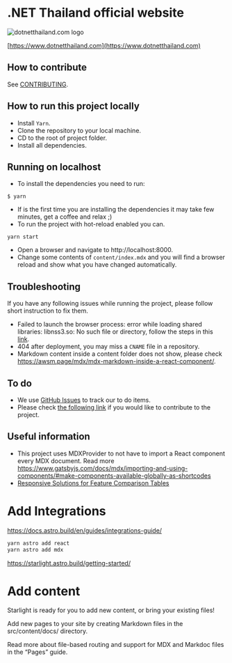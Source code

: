 # .NET Thailand official website

![dotnetthailand.com logo](src/images/dotnet-thailand-logo.png)

[https://www.dotnetthailand.com](https://www.dotnetthailand.com)


## How to contribute

See [CONTRIBUTING](./CONTRIBUTING.md).

## How to run this project locally
- Install `Yarn`.
- Clone the repository to your local machine.
- CD to the root of project folder.
- Install all dependencies.

## Running on localhost

- To install the dependencies you need to run:

```
$ yarn
```
- If is the first time you are installing the dependencies it may take few minutes, get a coffee and relax ;)
- To run the project with hot-reload enabled you can.
```
yarn start
```
- Open a browser and navigate to http://localhost:8000.
- Change some contents of `content/index.mdx` and you will find a browser reload and show what you have changed automatically.

## Troubleshooting
If you have any following issues while running the project, please follow short instruction to fix them.
- Failed to launch the browser process: error while loading shared libraries: libnss3.so: No such file or directory, follow the steps in this [link](https://github.com/alixaxel/chrome-aws-lambda/issues/164#issuecomment-754621407).
- 404 after deployment, you may miss a `CNAME` file in a repository.
- Markdown content inside a content folder does not show, please check https://awsm.page/mdx/mdx-markdown-inside-a-react-component/.

## To do
- We use [GitHub Issues](https://github.com/dotnetthailand/dotnetthailand.github.io/issues/new) to track our to do items.
- Please check [the following link](./CONTRIBUTING.md) if you would like to contribute to the project.

## Useful information
- This project uses MDXProvider to not have to import a React component every MDX document. Read more https://www.gatsbyjs.com/docs/mdx/importing-and-using-components/#make-components-available-globally-as-shortcodes
- [Responsive Solutions for Feature Comparison Tables](https://www.sitepoint.com/responsive-solutions-for-feature-comparison-tables/)

# Add Integrations

https://docs.astro.build/en/guides/integrations-guide/
```sh
yarn astro add react
yarn astro add mdx
```

https://starlight.astro.build/getting-started/

# Add content
Starlight is ready for you to add new content, or bring your existing files!

Add new pages to your site by creating Markdown files in the src/content/docs/ directory.

Read more about file-based routing and support for MDX and Markdoc files in the “Pages” guide.
